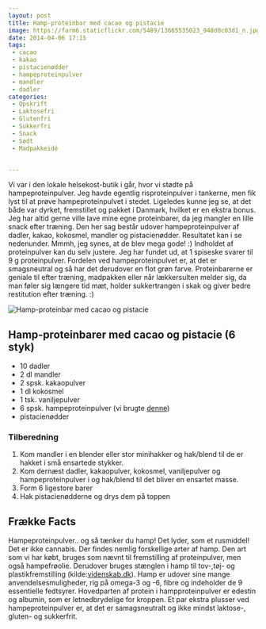 ```yaml
---
layout: post
title: Hamp-proteinbar med cacao og pistacie
image: https://farm6.staticflickr.com/5489/13665535023_948d0c03d1_n.jpg
date: 2014-04-06 17:15
tags:
 - cacao
 - kakao
 - pistacienødder
 - hampeproteinpulver
 - mandler
 - dadler
categories:
 - Opskrift
 - Laktosefri
 - Glutenfri
 - Sukkerfri
 - Snack
 - Sødt
 - Madpakkeidé


---
```



Vi var i den lokale helsekost-butik i går, hvor vi stødte på hampeproteinpulver. Jeg havde egentlig risproteinpulver i tankerne, men fik lyst til at prøve hampeproteinpulvet i stedet. Ligeledes kunne jeg se, at det både var dyrket, fremstillet og pakket i Danmark, hvilket er en ekstra bonus. Jeg har altid gerne ville lave mine egne proteinbarer, da jeg mangler en lille snack efter træning. Den her sag består udover hampeproteinpulver af dadler, kakao, kokosmel, mandler og pistacienødder. Resultatet kan i se nedenunder. Mmmh, jeg synes, at de blev mega gode! :) Indholdet af proteinpulver kan du selv justere. Jeg har fundet ud, at 1 spiseske svarer til 9 g proteinpulver. Fordelen ved hampeproteinpulvet er, at det er smagsneutral og så har det derudover en flot grøn farve. Proteinbarerne er geniale til efter træning, madpakken eller når lækkersulten melder sig, da man føler sig længere tid mæt, holder sukkertrangen i skak og giver bedre restitution efter træning. :)

![Hamp-proteinbar med cacao og pistacie](https://farm6.staticflickr.com/5489/13665535023_948d0c03d1_z.jpg)









## Hamp-proteinbarer med cacao og pistacie (6 styk)

- 10 dadler
- 2 dl mandler
- 2 spsk. kakaopulver
- 1 dl kokosmel
- 1 tsk. vaniljepulver
- 6 spsk. hampeproteinpulver (vi brugte [denne](http://www.nyborggaard.dk/group.asp?group=14))
- pistacienødder





### Tilberedning

1. Kom mandler i en blender eller stor minihakker og hak/blend til de er hakket i små ensartede stykker.
2. Kom dernæst dadler, kakaopulver, kokosmel, vaniljepulver og hampeproteinpulver i og hak/blend til det bliver en ensartet masse. 
3. Form 6 ligestore barer
4. Hak pistacienødderne og drys dem på toppen



## Frække Facts

Hampeproteinpulver.. og så tænker du hamp! Det lyder, som et rusmiddel! Det er ikke cannabis. Der findes nemlig forskellige arter af hamp. Den art som vi har købt, bruges som nævnt til fremstilling af proteinpulver, men også hampefrøolie. Derudover bruges stænglen i hamp til tov-,tøj- og plastikfremstilling (kilde:[videnskab.dk](http://videnskab.dk/miljo-naturvidenskab/forskere-mere-hamp-pa-danske-marker)). Hamp er udover sine mange anvendelsesmuligheder, rig på omega-3 og -6, fibre og indeholder de 9 essentielle fedtsyrer. Hovedparten af protein i hampproteinpulver er edestin og albumin, som er letnedbrydelige for kroppen. Et par ekstra plusser ved hampeproteinpulver er, at det er samagsneutralt og ikke mindst laktose-, gluten- og sukkerfrit. 